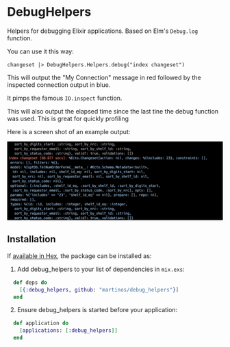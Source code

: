 # DebugHelpers

Helpers for debugging Elixir applications. Based on Elm's `Debug.log` function. 

You can use it this way:

    changeset |> DebugHelpers.Helpers.debug("index changeset")

This will output the "My Connection" message in red followed by the inspected connection output in blue.

It pimps the famous `IO.inspect` function.

This will also output the elapsed time since the last tine the debug function was used. This is great for quickly profiling

Here is a screen shot of an example output:

![](/docs/screen_shot.jpg)

## Installation

If [available in Hex](https://hex.pm/docs/publish), the package can be installed as:

  1. Add debug_helpers to your list of dependencies in `mix.exs`:
  ```elixir
    def deps do
      [{:debug_helpers, github: "martinos/debug_helpers"}]
    end
  ```

  2. Ensure debug_helpers is started before your application:
  ```elixir
    def application do
      [applications: [:debug_helpers]]
    end
  ```

